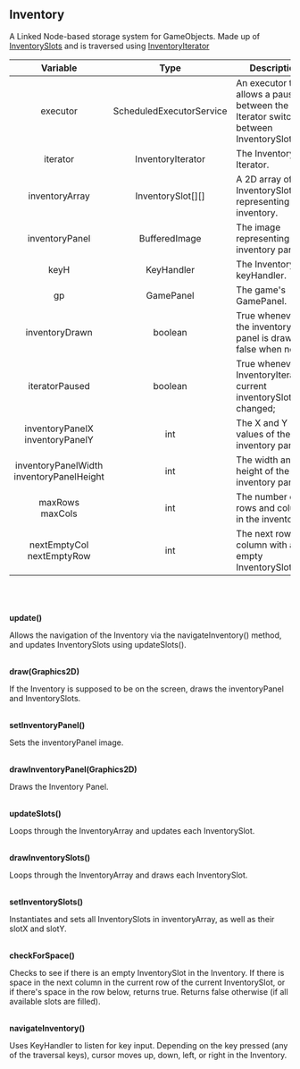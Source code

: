 ## Inventory

A Linked Node-based storage system for GameObjects. Made up of [InventorySlots](inventoryslot.md) and is traversed using [InventoryIterator]()

|                   Variable                   |           Type           | Description                                                                           |
|:--------------------------------------------:|:------------------------:|---------------------------------------------------------------------------------------|
|                   executor                   | ScheduledExecutorService | An executor that allows a pause between the Iterator switching between InventorySlots |
|                   iterator                   |    InventoryIterator     | The Inventory's Iterator.                                                             |
|                inventoryArray                |    InventorySlot[][]     | A 2D array of InventorySlots representing the inventory.                              |
|                inventoryPanel                |      BufferedImage       | The image representing the inventory panel.                                           |
|                     keyH                     |        KeyHandler        | The Inventory's keyHandler.                                                           |
|                      gp                      |        GamePanel         | The game's GamePanel.                                                                 |
|                inventoryDrawn                |         boolean          | True whenever the inventory panel is drawn, false when not.                           |
|                iteratorPaused                |         boolean          | True whenever InventoryIterator's current inventorySlot is changed;                   |
|     inventoryPanelX<br/>inventoryPanelY      |           int            | The X and Y values of the inventory panel.                                            |
| inventoryPanelWidth<br/>inventoryPanelHeight |           int            | The width and height of the inventory panel.                                          |
|             maxRows<br/>maxCols              |           int            | The number of rows and columns in the inventory.                                      |
|        nextEmptyCol<br/>nextEmptyRow         |           int            | The next row or column with an empty InventorySlot.                                   |

\
\
\
__update()__

Allows the navigation of the Inventory via the navigateInventory() method, and updates 
InventorySlots using updateSlots().

\
__draw(Graphics2D)__

If the Inventory is supposed to be on the screen, draws the inventoryPanel and InventorySlots.


\
__setInventoryPanel()__

Sets the inventoryPanel image.

\
__drawInventoryPanel(Graphics2D)__

Draws the Inventory Panel.

\
__updateSlots()__

Loops through the InventoryArray and updates each InventorySlot.

\
__drawInventorySlots()__

Loops through the InventoryArray and draws each InventorySlot.

\
__setInventorySlots()__

Instantiates and sets all InventorySlots in inventoryArray, as well as their slotX and slotY.

\
__checkForSpace()__

Checks to see if there is an empty InventorySlot in the Inventory. If there is space in the next column in the current 
row of the current InventorySlot, or if there's space in the row below, returns true. Returns false otherwise (if all available slots are filled).

\
__navigateInventory()__

Uses KeyHandler to listen for key input. Depending on the key pressed (any of the traversal keys), 
cursor moves up, down, left, or right in the Inventory.